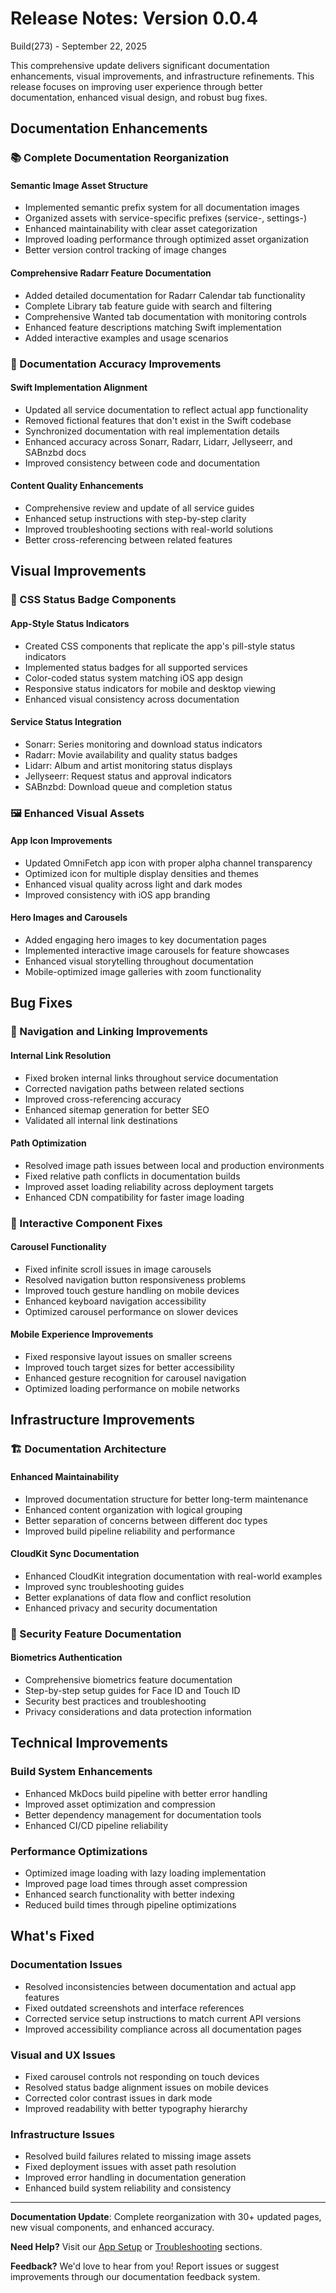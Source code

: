 # Release Notes: Version 0.0.4

Build(273) - September 22, 2025

This comprehensive update delivers significant documentation enhancements, visual improvements, and infrastructure refinements.
This release focuses on improving user experience through better documentation, enhanced visual design, and robust bug fixes.

## Documentation Enhancements

### 📚 Complete Documentation Reorganization

#### Semantic Image Asset Structure

- Implemented semantic prefix system for all documentation images
- Organized assets with service-specific prefixes (service-, settings-)
- Enhanced maintainability with clear asset categorization
- Improved loading performance through optimized asset organization
- Better version control tracking of image changes

#### Comprehensive Radarr Feature Documentation

- Added detailed documentation for Radarr Calendar tab functionality
- Complete Library tab feature guide with search and filtering
- Comprehensive Wanted tab documentation with monitoring controls
- Enhanced feature descriptions matching Swift implementation
- Added interactive examples and usage scenarios

### 🎯 Documentation Accuracy Improvements

#### Swift Implementation Alignment

- Updated all service documentation to reflect actual app functionality
- Removed fictional features that don't exist in the Swift codebase
- Synchronized documentation with real implementation details
- Enhanced accuracy across Sonarr, Radarr, Lidarr, Jellyseerr, and SABnzbd docs
- Improved consistency between code and documentation

#### Content Quality Enhancements

- Comprehensive review and update of all service guides
- Enhanced setup instructions with step-by-step clarity
- Improved troubleshooting sections with real-world solutions
- Better cross-referencing between related features

## Visual Improvements

### 🎨 CSS Status Badge Components

#### App-Style Status Indicators

- Created CSS components that replicate the app's pill-style status indicators
- Implemented status badges for all supported services
- Color-coded status system matching iOS app design
- Responsive status indicators for mobile and desktop viewing
- Enhanced visual consistency across documentation

#### Service Status Integration

- Sonarr: Series monitoring and download status indicators
- Radarr: Movie availability and quality status badges
- Lidarr: Album and artist monitoring status displays
- Jellyseerr: Request status and approval indicators
- SABnzbd: Download queue and completion status

### 🖼️ Enhanced Visual Assets

#### App Icon Improvements

- Updated OmniFetch app icon with proper alpha channel transparency
- Optimized icon for multiple display densities and themes
- Enhanced visual quality across light and dark modes
- Improved consistency with iOS app branding

#### Hero Images and Carousels

- Added engaging hero images to key documentation pages
- Implemented interactive image carousels for feature showcases
- Enhanced visual storytelling throughout documentation
- Mobile-optimized image galleries with zoom functionality

## Bug Fixes

### 🔗 Navigation and Linking Improvements

#### Internal Link Resolution

- Fixed broken internal links throughout service documentation
- Corrected navigation paths between related sections
- Improved cross-referencing accuracy
- Enhanced sitemap generation for better SEO
- Validated all internal link destinations

#### Path Optimization

- Resolved image path issues between local and production environments
- Fixed relative path conflicts in documentation builds
- Improved asset loading reliability across deployment targets
- Enhanced CDN compatibility for faster image loading

### 🎠 Interactive Component Fixes

#### Carousel Functionality

- Fixed infinite scroll issues in image carousels
- Resolved navigation button responsiveness problems
- Improved touch gesture handling on mobile devices
- Enhanced keyboard navigation accessibility
- Optimized carousel performance on slower devices

#### Mobile Experience Improvements

- Fixed responsive layout issues on smaller screens
- Improved touch target sizes for better accessibility
- Enhanced gesture recognition for carousel navigation
- Optimized loading performance on mobile networks

## Infrastructure Improvements

### 🏗️ Documentation Architecture

#### Enhanced Maintainability

- Improved documentation structure for better long-term maintenance
- Enhanced content organization with logical grouping
- Better separation of concerns between different doc types
- Improved build pipeline reliability and performance

#### CloudKit Sync Documentation

- Enhanced CloudKit integration documentation with real-world examples
- Improved sync troubleshooting guides
- Better explanations of data flow and conflict resolution
- Enhanced privacy and security documentation

### 🔐 Security Feature Documentation

#### Biometrics Authentication

- Comprehensive biometrics feature documentation
- Step-by-step setup guides for Face ID and Touch ID
- Security best practices and troubleshooting
- Privacy considerations and data protection information

## Technical Improvements

### Build System Enhancements

- Enhanced MkDocs build pipeline with better error handling
- Improved asset optimization and compression
- Better dependency management for documentation tools
- Enhanced CI/CD pipeline reliability

### Performance Optimizations

- Optimized image loading with lazy loading implementation
- Improved page load times through asset compression
- Enhanced search functionality with better indexing
- Reduced build times through pipeline optimizations

## What's Fixed

### Documentation Issues

- Resolved inconsistencies between documentation and actual app features
- Fixed outdated screenshots and interface references
- Corrected service setup instructions to match current API versions
- Improved accessibility compliance across all documentation pages

### Visual and UX Issues

- Fixed carousel controls not responding on touch devices
- Resolved status badge alignment issues on mobile devices
- Corrected color contrast issues in dark mode
- Improved readability with better typography hierarchy

### Infrastructure Issues

- Resolved build failures related to missing image assets
- Fixed deployment issues with asset path resolution
- Improved error handling in documentation generation
- Enhanced build system reliability and consistency

---

**Documentation Update**: Complete reorganization with 30+ updated pages, new visual components, and enhanced accuracy.

**Need Help?** Visit our [App Setup](../app/settings/initial-setup.md) or [Troubleshooting](../troubleshooting/common-issues.md) sections.

**Feedback?** We'd love to hear from you! Report issues or suggest improvements through our documentation feedback system.
